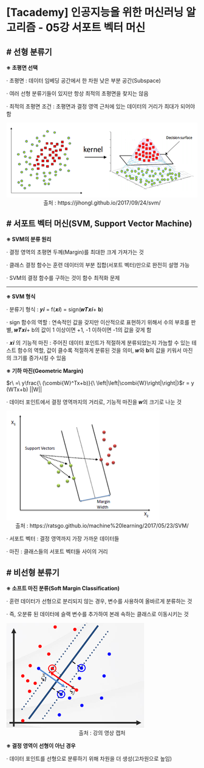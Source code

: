 ﻿

# ﻿﻿[Tacademy] 인공지능을 위한 머신러닝 알고리즘 - 05강 서포트 벡터 머신



## **# 선형 분류기**

**※ 초평면 선택**

  · 초평면 : 데이터 임베딩 공간에서 한 차원 낮은 부분 공간(Subspace)

  · 여러 선형 분류기들이 있지만 항상 최적의 초평면을 찾지는 않음

  · 최적의 초평면 조건 : 초평면과 결정 영역 근처에 있는 데이터의 거리가 최대가 되어야 함

<img src='img/05_01.png'>

<center>출처 : https://jihongl.github.io/2017/09/24/svm/</center>



## **# 서포트 벡터 머신(SVM, Support Vector Machine)**

**※ SVM의 분류 원리**

  · 결정 영역의 초평면 두께(Margin)를 최대한 크게 가져가는 것

  · 클래스 결정 함수는 훈련 데이터의 부분 집합(서포트 벡터)만으로 완전히 설명 가능

  · SVM의 결정 함수를 구하는 것이 함수 최적화 문제

****

**※ SVM 형식**

  · 분류기 형식 : 𝒚𝒊 = f(𝒙𝒊) = sign(𝒘𝑻𝒙𝒊+ **b**)

  · sign 함수의 역할 : 연속적인 값을 갖지만 이산적으로 표현하기 위해서 수의 부호를 판별, 𝒘𝑻𝒙𝒊+ b의 값이 1 이상이면 +1, -1 이하이면 -1의 값을 갖게 함

  · 𝒙𝒊 의 기능적 마진 : 주어진 데이터 포인트가 적절하게 분류되었는지 가늠할 수 있는 테스트 함수의 역할, 값이 클수록 적절하게 분류된 것을 의미, 𝒘와 **b**의 값을 키워서 마진의 크기를 증가시킬 수 있음



**※ 기하 마진(Geometric Margin)**

$r\ =\ y\frac{\ (\combi{W}^Tx+b)}{\ \left|\left|\combi{W}\right|\right|}$r = y (WTx+b) ||W||

  · 데이터 포인트에서 결정 영역까지의 거리로, 기능적 마진을 𝒘의 크기로 나눈 것

<img src='img/05_02.png'>

<center>출처 : https://ratsgo.github.io/machine%20learning/2017/05/23/SVM/ </center>

  · 서포트 벡터 : 결정 영역까지 가장 가까운 데이터들

  · 마진 : 클래스들의 서포트 벡터들 사이의 거리



## **# 비선형 분류기**

**※ 소프트 마진 분류(Soft Margin Classification)**

  · 훈련 데이터가 선형으로 분리되지 않는 경우, 변수를 사용하여 올바르게 분류하는 것

  · 즉, 오분류 된 데이터에 슬랙 변수를 추가하여 본래 속하는 클래스로 이동시키는 것

<img src='img/05_03.png'>

<center>출처 : 강의 영상 캡처</center>



**※ 결정 영역이 선형이 아닌 경우**

  · 데이터 포인트를 선형으로 분류하기 위해 차원을 더 생성(고차원으로 높임)